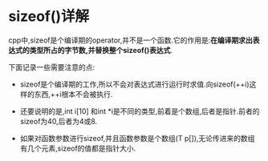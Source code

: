 sizeof()详解
===


cpp中,sizeof是个编译期的operator,并不是一个函数.它的作用是:**在编译期求出表达式的类型所占的字节数,并替换整个sizeof()表达式**.


下面记录一些需要注意的点:

* sizeof是个编译期的工作,所以不会对表达式进行运行时求值.向sizeof(++i)这样的东西,++i根本不会被执行.

* 还要说明的是,int i[10] 和int *i是不同的类型,前着是个数组,后者是指针.前者的sizeof为40,后者为4或8.

* 如果对函数参数进行sizeof,并且函数参数是个数组(T p[]),无论传进来的数组有几个元素,sizeof的值都是指针大小.
